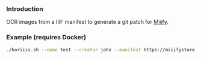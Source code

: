 ### Introduction

OCR images from a IIIF manifest to generate a git patch for [Miiify](https://github.com/nationalarchives/miiify).

### Example (requires Docker)

```bash
./boriiis.sh --name test --creator john --manifest https://miiifystore.s3.eu-west-2.amazonaws.com/iiif/ocrtest.json
```
